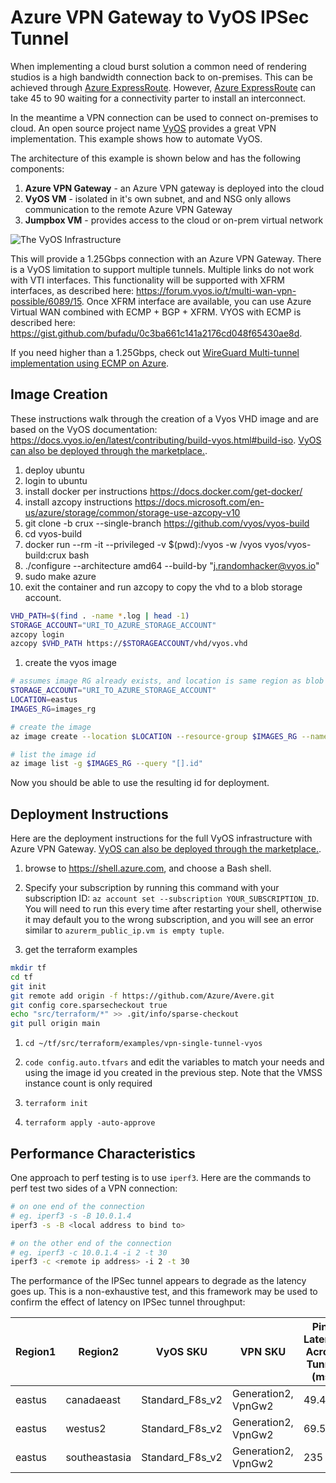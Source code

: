 # Azure VPN Gateway to VyOS IPSec Tunnel

When implementing a cloud burst solution a common need of rendering studios is a high bandwidth connection back to on-premises.  This can be achieved through [Azure ExpressRoute](https://azure.microsoft.com/en-us/services/expressroute/).  However, [Azure ExpressRoute](https://azure.microsoft.com/en-us/services/expressroute/) can take 45 to 90 waiting for a connectivity parter to install an interconnect.

In the meantime a VPN connection can be used to connect on-premises to cloud.  An open source project name [VyOS](https://vyos.io/) provides a great VPN implementation.  This example shows how to automate VyOS.

The architecture of this example is shown below and has the following components:
1. **Azure VPN Gateway** - an Azure VPN gateway is deployed into the cloud
1. **VyOS VM** - isolated in it's own subnet, and and NSG only allows communication to the remote Azure VPN Gateway
1. **Jumpbox VM** - provides access to the cloud or on-prem virtual network

![The VyOS Infrastructure](vyos.png)

This will provide a 1.25Gbps connection with an Azure VPN Gateway.  There is a VyOS limitation to support multiple tunnels.  Multiple links do not work with VTI interfaces.  This functionality will be supported with XFRM interfaces, as described here: https://forum.vyos.io/t/multi-wan-vpn-possible/6089/15.  Once XFRM interface are available, you can use Azure Virtual WAN combined with ECMP + BGP + XFRM.   VYOS with ECMP is described here: https://gist.github.com/bufadu/0c3ba661c141a2176cd048f65430ae8d.

If you need higher than a 1.25Gbps, check out [WireGuard Multi-tunnel implementation using ECMP on Azure](../vpn-multi-tunnel-wireguard).

## Image Creation

These instructions walk through the creation of a Vyos VHD image and are based on the VyOS documentation: https://docs.vyos.io/en/latest/contributing/build-vyos.html#build-iso.  [VyOS can also be deployed through the marketplace.](https://vyos.io/solutions/vyos-on-azure/).

1. deploy ubuntu
1. login to ubuntu
1. install docker per instructions https://docs.docker.com/get-docker/
1. install azcopy instructions https://docs.microsoft.com/en-us/azure/storage/common/storage-use-azcopy-v10
1. git clone -b crux --single-branch https://github.com/vyos/vyos-build
1. cd vyos-build
1. docker run --rm -it --privileged -v $(pwd):/vyos -w /vyos vyos/vyos-build:crux bash
1. ./configure --architecture amd64 --build-by "j.randomhacker@vyos.io"
1. sudo make azure
1. exit the container and run azcopy to copy the vhd to a blob storage account.
```bash
VHD_PATH=$(find . -name *.log | head -1)
STORAGE_ACCOUNT="URI_TO_AZURE_STORAGE_ACCOUNT"
azcopy login
azcopy $VHD_PATH https://$STORAGEACCOUNT/vhd/vyos.vhd
```
1. create the vyos image
```bash
# assumes image RG already exists, and location is same region as blob storage account
STORAGE_ACCOUNT="URI_TO_AZURE_STORAGE_ACCOUNT"
LOCATION=eastus
IMAGES_RG=images_rg

# create the image
az image create --location $LOCATION --resource-group $IMAGES_RG --name vyos1.2 --os-type Linux --source https://$STORAGEACCOUNT/vhd/vyos.vhd

# list the image id
az image list -g $IMAGES_RG --query "[].id"
```

Now you should be able to use the resulting id for deployment.

## Deployment Instructions

Here are the deployment instructions for the full VyOS infrastructure with Azure VPN Gateway.  [VyOS can also be deployed through the marketplace.](https://vyos.io/solutions/vyos-on-azure/).

1. browse to https://shell.azure.com, and choose a Bash shell.

1. Specify your subscription by running this command with your subscription ID:  ```az account set --subscription YOUR_SUBSCRIPTION_ID```.  You will need to run this every time after restarting your shell, otherwise it may default you to the wrong subscription, and you will see an error similar to `azurerm_public_ip.vm is empty tuple`.

1. get the terraform examples
```bash
mkdir tf
cd tf
git init
git remote add origin -f https://github.com/Azure/Avere.git
git config core.sparsecheckout true
echo "src/terraform/*" >> .git/info/sparse-checkout
git pull origin main
```
1. `cd ~/tf/src/terraform/examples/vpn-single-tunnel-vyos`

1. `code config.auto.tfvars` and edit the variables to match your needs and using the image id you created in the previous step.  Note that the VMSS instance count is only required 

1. `terraform init`

1. `terraform apply -auto-approve`

## Performance Characteristics

One approach to perf testing is to use `iperf3`.  Here are the commands to perf test two sides of a VPN connection:

```bash
# on one end of the connection
# eg. iperf3 -s -B 10.0.1.4
iperf3 -s -B <local address to bind to>

# on the other end of the connection
# eg. iperf3 -c 10.0.1.4 -i 2 -t 30
iperf3 -c <remote ip address> -i 2 -t 30
```

The performance of the IPSec tunnel appears to degrade as the latency goes up.  This is a non-exhaustive test, and this framework may be used to confirm the effect of latency on IPSec tunnel throughput:

| Region1 | Region2 | VyOS SKU | VPN SKU | Ping Latency Across Tunnel (ms) | Throughput (Mbps) |
| --- | --- | --- | --- | --- | --- |
| eastus | canadaeast | Standard_F8s_v2 | Generation2, VpnGw2 | 49.4 | 1331 |
| eastus | westus2 | Standard_F8s_v2 | Generation2, VpnGw2 | 69.5 | 881 |
| eastus | southeastasia | Standard_F8s_v2 | Generation2, VpnGw2 | 235 | 650 |
